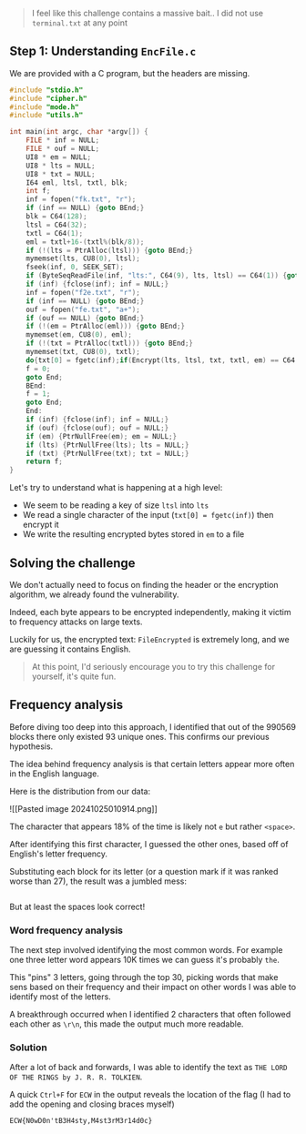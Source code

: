 > I feel like this challenge contains a massive bait..
> I did not use `terminal.txt` at any point

## Step 1: Understanding `EncFile.c`
We are provided with a C program, but the headers are missing.

```C
#include "stdio.h"
#include "cipher.h"
#include "mode.h"
#include "utils.h"

int main(int argc, char *argv[]) {
	FILE * inf = NULL;
	FILE * ouf = NULL;
	UI8 * em = NULL;
	UI8 * lts = NULL;
	UI8 * txt = NULL;
	I64 eml, ltsl, txtl, blk;
	int f;
	inf = fopen("fk.txt", "r");
	if (inf == NULL) {goto BEnd;}
	blk = C64(128);
	ltsl = C64(32);
	txtl = C64(1);
	eml = txtl+16-(txtl%(blk/8));
	if (!(lts = PtrAlloc(ltsl))) {goto BEnd;}
	mymemset(lts, CU8(0), ltsl);
	fseek(inf, 0, SEEK_SET);
	if (ByteSeqReadFile(inf, "lts:", C64(9), lts, ltsl) == C64(1)) {goto BEnd;}
	if (inf) {fclose(inf); inf = NULL;}
	inf = fopen("f2e.txt", "r");
	if (inf == NULL) {goto BEnd;}
	ouf = fopen("fe.txt", "a+");
	if (ouf == NULL) {goto BEnd;}
	if (!(em = PtrAlloc(eml))) {goto BEnd;}
	mymemset(em, CU8(0), eml);
	if (!(txt = PtrAlloc(txtl))) {goto BEnd;}
	mymemset(txt, CU8(0), txtl);
	do{txt[0] = fgetc(inf);if(Encrypt(lts, ltsl, txt, txtl, em) == C64(1)){goto BEnd;}for(I64 i = C64(0); i < eml; i++){fprintf(ouf, "%02X", em[i]);}} while(txt[0] != (UI8) EOF);
	f = 0;
	goto End;
	BEnd:
	f = 1;
	goto End;
	End:
	if (inf) {fclose(inf); inf = NULL;}
	if (ouf) {fclose(ouf); ouf = NULL;}
	if (em) {PtrNullFree(em); em = NULL;}
	if (lts) {PtrNullFree(lts); lts = NULL;}
	if (txt) {PtrNullFree(txt); txt = NULL;}
	return f;
}
```

Let's try to understand what is happening at a high level:
-  We seem to be reading a key of size `ltsl` into `lts`
-  We read a single character of the input (`txt[0] = fgetc(inf)`) then encrypt it
-  We write the resulting encrypted bytes stored in `em` to a file

## Solving the challenge

We don't actually need to focus on finding the header or the encryption algorithm, we already found the vulnerability.

Indeed, each byte appears to be encrypted independently, making it victim to frequency attacks on large texts.

Luckily for us, the encrypted text: `FileEncrypted` is extremely long, and we are guessing it contains English.

> At this point, I'd seriously encourage you to try this challenge for yourself, it's quite fun.

## Frequency analysis

Before diving too deep into this approach, I identified that out of the 990569 blocks there only existed 93 unique ones. This confirms our previous hypothesis.

The idea behind frequency analysis is that certain letters appear more often in the English language.

Here is the distribution from our data:

![[Pasted image 20241025010914.png]]

The character that appears 18% of the time is likely not `e` but rather `<space>`.

After identifying this first character, I guessed the other ones, based off of English's letter frequency.

Substituting each block for its letter (or a question mark if it was ranked worse than 27), the result was a jumbled mess:

```
```

But at least the spaces look correct!

### Word frequency analysis

The next step involved identifying the most common words. For example one three letter word appears 10K times we can guess it's probably `the`.

This "pins" 3 letters, going through the top 30, picking words that make sens based on their frequency and their impact on other words I was able to identify most of the letters.

A breakthrough occurred when I identified 2 characters that often followed each other as `\r\n`, this made the output much more readable. 

### Solution
After a lot of back and forwards, I was able to identify the text as `THE LORD OF THE RINGS by J. R. R. TOLKIEN`.

A quick `Ctrl+F` for `ECW` in the output reveals the location of the flag (I had to add the opening and closing braces myself)

`ECW{N0wD0n'tB3H4sty,M4st3rM3r14d0c}`
